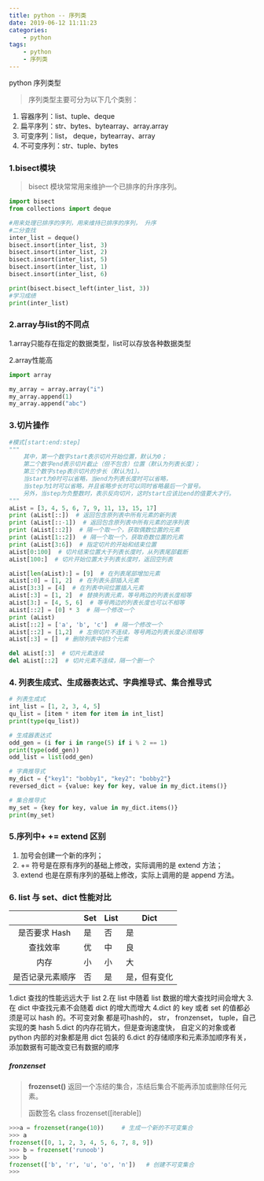 ```yaml
---
title: python -- 序列类
date: 2019-06-12 11:11:23
categories:
    - python
tags:
    - python
    - 序列类
---
```


python 序列类型

> 序列类型主要可分为以下几个类别：

1. 容器序列：list、tuple、deque
2. 扁平序列：str、bytes、bytearray、array.array
3. 可变序列：list， deque，bytearray、array
4. 不可变序列：str、tuple、bytes

<!-- more -->

### 1.bisect模块

> bisect 模块常常用来维护一个已排序的升序序列。

```python
import bisect
from collections import deque

#用来处理已排序的序列，用来维持已排序的序列， 升序
#二分查找
inter_list = deque()
bisect.insort(inter_list, 3)
bisect.insort(inter_list, 2)
bisect.insort(inter_list, 5)
bisect.insort(inter_list, 1)
bisect.insort(inter_list, 6)

print(bisect.bisect_left(inter_list, 3))
#学习成绩
print(inter_list)

```

### 2.array与list的不同点

1.array只能存在指定的数据类型，list可以存放各种数据类型

2.array性能高

```python
import array

my_array = array.array("i")
my_array.append(1)
my_array.append("abc")

```

### 3.切片操作

```python
#模式[start:end:step]
"""
    其中，第一个数字start表示切片开始位置，默认为0；
    第二个数字end表示切片截止（但不包含）位置（默认为列表长度）；
    第三个数字step表示切片的步长（默认为1）。
    当start为0时可以省略，当end为列表长度时可以省略，
    当step为1时可以省略，并且省略步长时可以同时省略最后一个冒号。
    另外，当step为负整数时，表示反向切片，这时start应该比end的值要大才行。
"""
aList = [3, 4, 5, 6, 7, 9, 11, 13, 15, 17]
print (aList[::])  # 返回包含原列表中所有元素的新列表
print (aList[::-1])  # 返回包含原列表中所有元素的逆序列表
print (aList[::2])  # 隔一个取一个，获取偶数位置的元素
print (aList[1::2])  # 隔一个取一个，获取奇数位置的元素
print (aList[3:6])  # 指定切片的开始和结束位置
aList[0:100]  # 切片结束位置大于列表长度时，从列表尾部截断
aList[100:]  # 切片开始位置大于列表长度时，返回空列表

aList[len(aList):] = [9]  # 在列表尾部增加元素
aList[:0] = [1, 2]  # 在列表头部插入元素
aList[3:3] = [4]  # 在列表中间位置插入元素
aList[:3] = [1, 2]  # 替换列表元素，等号两边的列表长度相等
aList[3:] = [4, 5, 6]  # 等号两边的列表长度也可以不相等
aList[::2] = [0] * 3  # 隔一个修改一个
print (aList)
aList[::2] = ['a', 'b', 'c']  # 隔一个修改一个
aList[::2] = [1,2]  # 左侧切片不连续，等号两边列表长度必须相等
aList[:3] = []  # 删除列表中前3个元素

del aList[:3]  # 切片元素连续
del aList[::2]  # 切片元素不连续，隔一个删一个

```

### 4. 列表生成式、生成器表达式、字典推导式、集合推导式

```python
# 列表生成式
int_list = [1, 2, 3, 4, 5]
qu_list = [item * item for item in int_list]
print(type(qu_list))

# 生成器表达式
odd_gen = (i for i in range(5) if i % 2 == 1)
print(type(odd_gen))
odd_list = list(odd_gen)

# 字典推导式
my_dict = {"key1": "bobby1", "key2": "bobby2"}
reversed_dict = {value: key for key, value in my_dict.items()}

# 集合推导式
my_set = {key for key, value in my_dict.items()}
print(my_set)

```

### 5.序列中+ += extend 区别

1. 加号会创建一个新的序列；
2. += 符号是在原有序列的基础上修改，实际调用的是 extend 方法；
3. extend 也是在原有序列的基础上修改，实际上调用的是 append 方法。

### 6. list 与 set、dict 性能对比

|                  | Set  | List | Dict         |
| :--------------: | ---- | ---- | ------------ |
|  是否要求 Hash   | 是   | 否   | 是           |
|     查找效率     | 优   | 中   | 良           |
|       内存       | 小   | 小   | 大           |
| 是否记录元素顺序 | 否   | 是   | 是，但有变化 |

1.dict 查找的性能远远大于 list
2.在 list 中随着 list 数据的增大查找时间会增大
3.在 dict 中查找元素不会随着 dict 的增大而增大
4.dict 的 key 或者 set 的值都必须是可以 hash 的。不可变对象 都是可hash的， str， fronzenset， tuple，自己实现的类 hash
5.dict 的内存花销大，但是查询速度快， 自定义的对象或者 python 内部的对象都是用 dict 包装的
6.dict 的存储顺序和元素添加顺序有关，添加数据有可能改变已有数据的顺序

#####  fronzenset

> **frozenset()** 返回一个冻结的集合，冻结后集合不能再添加或删除任何元素。
>
> 函数签名 class frozenset([iterable])

```python
>>>a = frozenset(range(10))     # 生成一个新的不可变集合
>>> a
frozenset([0, 1, 2, 3, 4, 5, 6, 7, 8, 9])
>>> b = frozenset('runoob') 
>>> b
frozenset(['b', 'r', 'u', 'o', 'n'])   # 创建不可变集合
>>>
```

